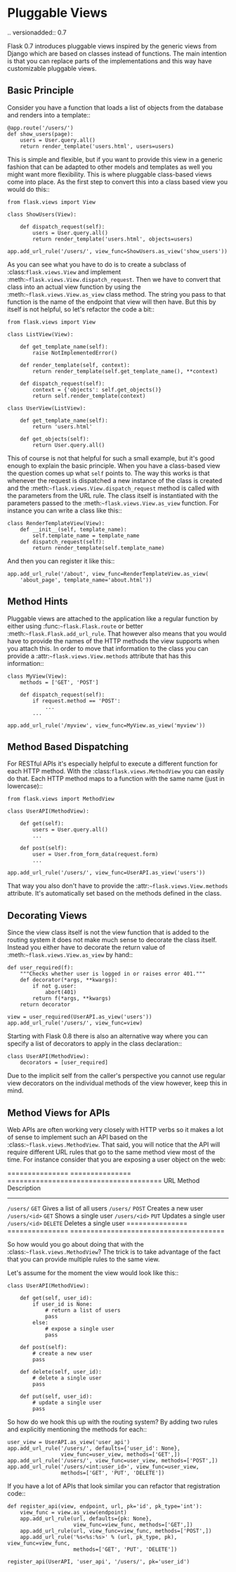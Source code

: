 # Pluggable Views

.. versionadded:: 0.7

Flask 0.7 introduces pluggable views inspired by the generic views from
Django which are based on classes instead of functions. The main
intention is that you can replace parts of the implementations and this
way have customizable pluggable views.

## Basic Principle

Consider you have a function that loads a list of objects from the
database and renders into a template::

    @app.route('/users/')
    def show_users(page):
        users = User.query.all()
        return render_template('users.html', users=users)

This is simple and flexible, but if you want to provide this view in a
generic fashion that can be adapted to other models and templates as well
you might want more flexibility. This is where pluggable class-based
views come into place. As the first step to convert this into a class
based view you would do this::

    from flask.views import View

    class ShowUsers(View):

        def dispatch_request(self):
            users = User.query.all()
            return render_template('users.html', objects=users)

    app.add_url_rule('/users/', view_func=ShowUsers.as_view('show_users'))

As you can see what you have to do is to create a subclass of
:class:`flask.views.View` and implement
:meth:`~flask.views.View.dispatch_request`. Then we have to convert that
class into an actual view function by using the
:meth:`~flask.views.View.as_view` class method. The string you pass to
that function is the name of the endpoint that view will then have. But
this by itself is not helpful, so let's refactor the code a bit::

    from flask.views import View

    class ListView(View):

        def get_template_name(self):
            raise NotImplementedError()

        def render_template(self, context):
            return render_template(self.get_template_name(), **context)

        def dispatch_request(self):
            context = {'objects': self.get_objects()}
            return self.render_template(context)

    class UserView(ListView):

        def get_template_name(self):
            return 'users.html'

        def get_objects(self):
            return User.query.all()

This of course is not that helpful for such a small example, but it's good
enough to explain the basic principle. When you have a class-based view
the question comes up what `self` points to. The way this works is that
whenever the request is dispatched a new instance of the class is created
and the :meth:`~flask.views.View.dispatch_request` method is called with
the parameters from the URL rule. The class itself is instantiated with
the parameters passed to the :meth:`~flask.views.View.as_view` function.
For instance you can write a class like this::

    class RenderTemplateView(View):
        def __init__(self, template_name):
            self.template_name = template_name
        def dispatch_request(self):
            return render_template(self.template_name)

And then you can register it like this::

    app.add_url_rule('/about', view_func=RenderTemplateView.as_view(
        'about_page', template_name='about.html'))

## Method Hints

Pluggable views are attached to the application like a regular function by
either using :func:`~flask.Flask.route` or better
:meth:`~flask.Flask.add_url_rule`. That however also means that you would
have to provide the names of the HTTP methods the view supports when you
attach this. In order to move that information to the class you can
provide a :attr:`~flask.views.View.methods` attribute that has this
information::

    class MyView(View):
        methods = ['GET', 'POST']

        def dispatch_request(self):
            if request.method == 'POST':
                ...
            ...

    app.add_url_rule('/myview', view_func=MyView.as_view('myview'))

## Method Based Dispatching

For RESTful APIs it's especially helpful to execute a different function
for each HTTP method. With the :class:`flask.views.MethodView` you can
easily do that. Each HTTP method maps to a function with the same name
(just in lowercase)::

    from flask.views import MethodView

    class UserAPI(MethodView):

        def get(self):
            users = User.query.all()
            ...

        def post(self):
            user = User.from_form_data(request.form)
            ...

    app.add_url_rule('/users/', view_func=UserAPI.as_view('users'))

That way you also don't have to provide the
:attr:`~flask.views.View.methods` attribute. It's automatically set based
on the methods defined in the class.

## Decorating Views

Since the view class itself is not the view function that is added to the
routing system it does not make much sense to decorate the class itself.
Instead you either have to decorate the return value of
:meth:`~flask.views.View.as_view` by hand::

    def user_required(f):
        """Checks whether user is logged in or raises error 401."""
        def decorator(*args, **kwargs):
            if not g.user:
                abort(401)
            return f(*args, **kwargs)
        return decorator

    view = user_required(UserAPI.as_view('users'))
    app.add_url_rule('/users/', view_func=view)

Starting with Flask 0.8 there is also an alternative way where you can
specify a list of decorators to apply in the class declaration::

    class UserAPI(MethodView):
        decorators = [user_required]

Due to the implicit self from the caller's perspective you cannot use
regular view decorators on the individual methods of the view however,
keep this in mind.

## Method Views for APIs

Web APIs are often working very closely with HTTP verbs so it makes a lot
of sense to implement such an API based on the
:class:`~flask.views.MethodView`. That said, you will notice that the API
will require different URL rules that go to the same method view most of
the time. For instance consider that you are exposing a user object on
the web:

=============== =============== ======================================
URL Method Description

---

`/users/` `GET` Gives a list of all users
`/users/` `POST` Creates a new user
`/users/<id>` `GET` Shows a single user
`/users/<id>` `PUT` Updates a single user
`/users/<id>` `DELETE` Deletes a single user
=============== =============== ======================================

So how would you go about doing that with the
:class:`~flask.views.MethodView`? The trick is to take advantage of the
fact that you can provide multiple rules to the same view.

Let's assume for the moment the view would look like this::

    class UserAPI(MethodView):

        def get(self, user_id):
            if user_id is None:
                # return a list of users
                pass
            else:
                # expose a single user
                pass

        def post(self):
            # create a new user
            pass

        def delete(self, user_id):
            # delete a single user
            pass

        def put(self, user_id):
            # update a single user
            pass

So how do we hook this up with the routing system? By adding two rules
and explicitly mentioning the methods for each::

    user_view = UserAPI.as_view('user_api')
    app.add_url_rule('/users/', defaults={'user_id': None},
                     view_func=user_view, methods=['GET',])
    app.add_url_rule('/users/', view_func=user_view, methods=['POST',])
    app.add_url_rule('/users/<int:user_id>', view_func=user_view,
                     methods=['GET', 'PUT', 'DELETE'])

If you have a lot of APIs that look similar you can refactor that
registration code::

    def register_api(view, endpoint, url, pk='id', pk_type='int'):
        view_func = view.as_view(endpoint)
        app.add_url_rule(url, defaults={pk: None},
                         view_func=view_func, methods=['GET',])
        app.add_url_rule(url, view_func=view_func, methods=['POST',])
        app.add_url_rule('%s<%s:%s>' % (url, pk_type, pk), view_func=view_func,
                         methods=['GET', 'PUT', 'DELETE'])

    register_api(UserAPI, 'user_api', '/users/', pk='user_id')
